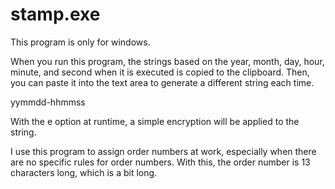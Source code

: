 # stamp.exe

This program is only for windows.

When you run this program, the strings based on the year, month, day, hour, minute, and second when it is executed is copied to the clipboard. Then, you can paste it into the text area to generate a different string each time.

yymmdd-hhmmss

With the e option at runtime, a simple encryption will be applied to the string.

I use this program to assign order numbers at work, especially when there are no specific rules for order numbers. With this, the order number is 13 characters long, which is a bit long.
